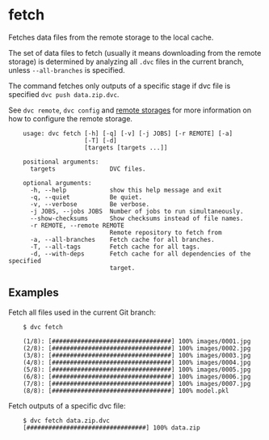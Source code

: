 # fetch

Fetches data files from the remote storage to the local cache.

The set of data files to fetch (usually it means downloading from the remote
storage) is determined by analyzing all `.dvc` files in the current branch,
unless `--all-branches` is specified.

The command fetches only outputs of a specific stage if dvc file is specified `dvc push data.zip.dvc`.

See `dvc remote`, `dvc config` and 
[remote storages](https://dvc.org/doc/get-started/configure)
for more information on how to configure the remote storage.

```usage
    usage: dvc fetch [-h] [-q] [-v] [-j JOBS] [-r REMOTE] [-a]
                     [-T] [-d]
                     [targets [targets ...]]

    positional arguments:
      targets               DVC files.

    optional arguments:
      -h, --help            show this help message and exit
      -q, --quiet           Be quiet.
      -v, --verbose         Be verbose.
      -j JOBS, --jobs JOBS  Number of jobs to run simultaneously.
      --show-checksums      Show checksums instead of file names.
      -r REMOTE, --remote REMOTE
                            Remote repository to fetch from
      -a, --all-branches    Fetch cache for all branches.
      -T, --all-tags        Fetch cache for all tags.
      -d, --with-deps       Fetch cache for all dependencies of the specified
                            target.
```

## Examples

Fetch all files used in the current Git branch:

```dvc
    $ dvc fetch

    (1/8): [#################################] 100% images/0001.jpg
    (2/8): [#################################] 100% images/0002.jpg
    (3/8): [#################################] 100% images/0003.jpg
    (4/8): [#################################] 100% images/0004.jpg
    (5/8): [#################################] 100% images/0005.jpg
    (6/8): [#################################] 100% images/0006.jpg
    (7/8): [#################################] 100% images/0007.jpg
    (8/8): [#################################] 100% model.pkl
```

Fetch outputs of a specific dvc file:
```dvc
    $ dvc fetch data.zip.dvc
    [#################################] 100% data.zip
```
